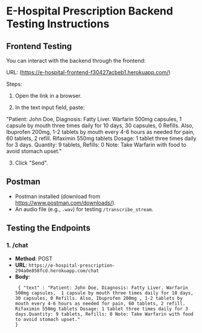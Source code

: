 # E-Hospital Prescription Backend Testing Instructions
## Frontend Testing
You can interact with the backend through the frontend:

URL: (https://e-hospital-frontend-f30427acbeb1.herokuapp.com/)

Steps:

1. Open the link in a browser.

2. In the text input field, paste:

"Patient: John Doe, Diagnosis: Fatty Liver. Warfarin 500mg capsules, 1 capsule by mouth three times daily for 10 days, 30 capsules, 0 Refills. Also, Ibuprofen 200mg, 1-2 tablets by mouth every 4-6 hours as needed for pain, 60 tablets, 2 refill. Rifaximin 550mg tablets Dosage: 1 tablet three times daily for 3 days. Quantity: 9 tablets, Refills: 0 Note: Take Warfarin with food to avoid stomach upset."

3. Click "Send".

## Postman
- Postman installed (download from https://www.postman.com/downloads/).
- An audio file (e.g., `.wav`) for testing `/transcribe_stream`.



## Testing the Endpoints
### 1. /chat 
- **Method**: POST
- **URL**: `https://e-hospital-prescription-294a0e858fcd.herokuapp.com/chat`
- **Body**:   
  ```json{
   { "text" : "Patient: John Doe, Diagnosis: Fatty Liver. Warfarin 500mg capsules,  1 capsule by mouth three times daily for 10 days, 30 capsules, 0 Refills. Also, Ibuprofen 200mg , 1-2 tablets by mouth every 4-6 hours as needed for pain, 60 tablets, 2 refill. Rifaximin 550mg tablets Dosage: 1 tablet three times daily for 3 days.Quantity: 9 tablets, Refills: 0 Note: Take Warfarin with food to avoid stomach upset."
  }
             

